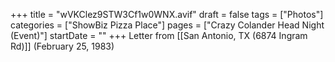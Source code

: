 +++
title = "wVKClez9STW3Cf1w0WNX.avif"
draft = false
tags = ["Photos"]
categories = ["ShowBiz Pizza Place"]
pages = ["Crazy Colander Head Night (Event)"]
startDate = ""
+++
Letter from [[San Antonio, TX (6874 Ingram Rd)]] (February 25, 1983)
